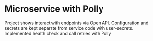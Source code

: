 # Microservice with Polly

Project shows interact with endpoints via Open API. 
Configuration and secrets are kept separate from service code with user-secrets.
Implemented health check and call retries with Polly
